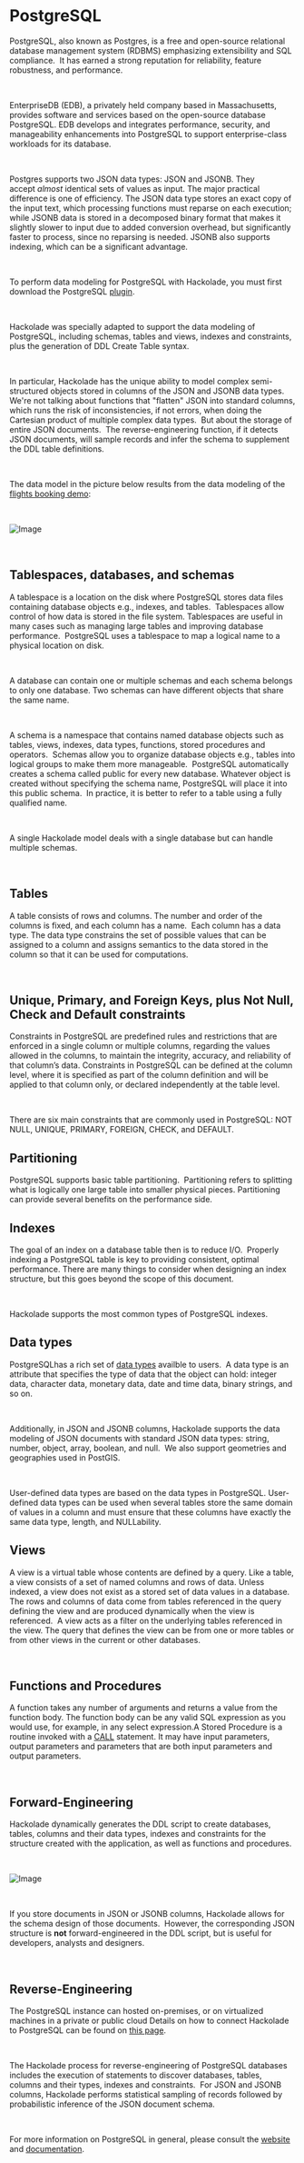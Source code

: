 # PostgreSQL

PostgreSQL, also known as Postgres, is a free and open-source relational database management system (RDBMS) emphasizing extensibility and SQL compliance.&nbsp; It has earned a strong reputation for reliability, feature robustness, and performance.

&nbsp;

EnterpriseDB (EDB), a privately held company based in Massachusetts, provides software and services based on the open-source database PostgreSQL. EDB develops and integrates performance, security, and manageability enhancements into PostgreSQL to support enterprise-class workloads for its database. &nbsp;

&nbsp;

Postgres supports two JSON data types: JSON and JSONB. They accept *almost* identical sets of values as input. The major practical difference is one of efficiency. The JSON data type stores an exact copy of the input text, which processing functions must reparse on each execution; while JSONB data is stored in a decomposed binary format that makes it slightly slower to input due to added conversion overhead, but significantly faster to process, since no reparsing is needed. JSONB also supports indexing, which can be a significant advantage.

&nbsp;

To perform data modeling for PostgreSQL with Hackolade, you must first download the PostgreSQL [plugin](<https://hackolade.com/help/DownloadadditionalDBtargetplugin.html> "target=\"\_blank\"").  

&nbsp;

Hackolade was specially adapted to support the data modeling of PostgreSQL, including schemas, tables and views, indexes and constraints, plus the generation of DDL Create Table syntax.&nbsp;

&nbsp;

In particular, Hackolade has the unique ability to model complex semi-structured objects stored in columns of the JSON and JSONB data types.&nbsp; We're not talking about functions that "flatten" JSON into standard columns, which runs the risk of inconsistencies, if not errors, when doing the Cartesian product of multiple complex data types.&nbsp; But about the storage of entire JSON documents.&nbsp; The reverse-engineering function, if it detects JSON documents, will sample records and infer the schema to supplement the DDL table definitions. &nbsp;

&nbsp;

The data model in the picture below results from the data modeling of the [flights booking demo](<https://postgrespro.com/education/demodb> "target=\"\_blank\""):

&nbsp;

![Image](<lib/PostgreSQL%20workspace.png>)

&nbsp;

## Tablespaces, databases, and schemas

A tablespace is a location on the disk where PostgreSQL stores data files containing database objects e.g., indexes, and tables.&nbsp; Tablespaces allow control of how data is stored in the file system. Tablespaces are useful in many cases such as managing large tables and improving database performance.&nbsp; PostgreSQL uses a tablespace to map a logical name to a physical location on disk.

&nbsp;

A database can contain one or multiple schemas and each schema belongs to only one database. Two schemas can have different objects that share the same name. &nbsp;

&nbsp;

A schema is a namespace that contains named database objects such as tables, views, indexes, data types, functions, stored procedures and operators.&nbsp; Schemas allow you to organize database objects e.g., tables into logical groups to make them more manageable.&nbsp; PostgreSQL automatically creates a schema called public for every new database. Whatever object is created without specifying the schema name, PostgreSQL will place it into this public schema.&nbsp; In practice, it is better to refer to a table using a fully qualified name.

&nbsp;

A single Hackolade model deals with a single database but can handle multiple schemas.

&nbsp;

## Tables

A table consists of rows and columns. The number and order of the columns is fixed, and each column has a name.&nbsp; Each column has a data type. The data type constrains the set of possible values that can be assigned to a column and assigns semantics to the data stored in the column so that it can be used for computations.

&nbsp;

## Unique, Primary, and Foreign Keys, plus Not Null, Check and Default constraints

Constraints in PostgreSQL are predefined rules and restrictions that are enforced in a single column or multiple columns, regarding the values allowed in the columns, to maintain the integrity, accuracy, and reliability of that column’s data. Constraints in PostgreSQL can be defined at the column level, where it is specified as part of the column definition and will be applied to that column only, or declared independently at the table level. 

&nbsp;

There are six main constraints that are commonly used in PostgreSQL: NOT NULL, UNIQUE, PRIMARY, FOREIGN, CHECK, and DEFAULT. &nbsp;

## Partitioning

PostgreSQL supports basic table partitioning.&nbsp; Partitioning refers to splitting what is logically one large table into smaller physical pieces. Partitioning can provide several benefits on the performance side.

## Indexes

The goal of an index on a database table then is to reduce I/O.&nbsp; Properly indexing a PostgreSQL table is key to providing consistent, optimal performance. There are many things to consider when designing an index structure, but this goes beyond the scope of this document. &nbsp;

&nbsp;

Hackolade supports the most common types of PostgreSQL indexes. &nbsp;

## Data types

PostgreSQLhas a rich set of [data types](<https://www.postgresql.org/docs/current/datatype.html> "target=\"\_blank\"") availble to users.&nbsp; A data type is an attribute that specifies the type of data that the object can hold: integer data, character data, monetary data, date and time data, binary strings, and so on.

&nbsp;

Additionally, in JSON and JSONB columns, Hackolade supports the data modeling of JSON documents with standard JSON data types: string, number, object, array, boolean, and null.&nbsp; We also support geometries and geographies used in PostGIS.

&nbsp;

User-defined data types are based on the data types in PostgreSQL. User-defined data types can be used when several tables store the same domain of values in a column and must ensure that these columns have exactly the same data type, length, and NULLability.

## Views

A view is a virtual table whose contents are defined by a query. Like a table, a view consists of a set of named columns and rows of data. Unless indexed, a view does not exist as a stored set of data values in a database. The rows and columns of data come from tables referenced in the query defining the view and are produced dynamically when the view is referenced.&nbsp; A view acts as a filter on the underlying tables referenced in the view. The query that defines the view can be from one or more tables or from other views in the current or other databases.

&nbsp;

## Functions and Procedures

A function takes any number of arguments and returns a value from the function body. The function body can be any valid SQL expression as you would use, for example, in any select expression.A Stored Procedure is a routine invoked with a [CALL](<https://mariadb.com/kb/en/call/>) statement. It may have input parameters, output parameters and parameters that are both input parameters and output parameters.

&nbsp;

## Forward-Engineering

Hackolade dynamically generates the DDL script to create databases, tables, columns and their data types, indexes and constraints for the structure created with the application, as well as functions and procedures.

&nbsp;

![Image](<lib/PostgreSQL%20DDL%20forward-engineering.png>)

&nbsp;

If you store documents in JSON or JSONB columns, Hackolade allows for the schema design of those documents.&nbsp; However, the corresponding JSON structure is **not** forward-engineered in the DDL script, but is useful for developers, analysts and designers.

&nbsp;

## Reverse-Engineering

The PostgreSQL instance can hosted on-premises, or on virtualized machines in a private or public cloud Details on how to connect Hackolade to PostgreSQL can be found on [this page](<ConnecttoaPostgreSQLinstance.md>).

&nbsp;

The Hackolade process for reverse-engineering of PostgreSQL databases includes the execution of statements to discover databases, tables, columns and their types, indexes and constraints.&nbsp; For JSON and JSONB columns, Hackolade performs statistical sampling of records followed by probabilistic inference of the JSON document schema.

&nbsp;

For more information on PostgreSQL in general, please consult the [website](<https://www.postgresql.org/> "target=\"\_blank\"") and [documentation](<https://www.postgresql.org/docs/current/index.html> "target=\"\_blank\""). &nbsp;

